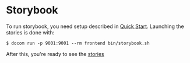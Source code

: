 Storybook
=========
To run storybook, you need setup described in [Quick Start](quick-start.md). Launching the stories is done with:
```
$ docom run -p 9001:9001 --rm frontend bin/storybook.sh
```
After this, you're ready to see the [stories](http://localhost:9001)
